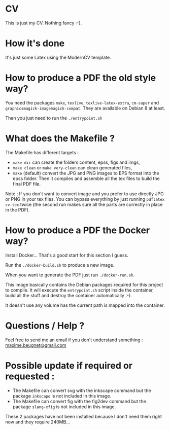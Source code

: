 # CV

This is just my CV. Nothing fancy :-).

# How it's done

It's just some Latex using the ModernCV template.

# How to produce a PDF the old style way?

You need the packages `make`, `texlive`, `texlive-latex-extra`, `cm-super` and `graphicsmagick-imagemagick-compat`. They are available on Debian 8 at least.

Then you just need to run the `./entrypoint.sh`

# What does the Makefile ?

The Makefile has different targets : 
* `make dir` can create the folders content, epss, figs and imgs,
* `make clean` or `make very-clean` can clean generated files,
* `make` (default) convert the JPG and PNG images to EPS format into the epss folder. Then it compiles and assemble all the tex files to build the final PDF file.

Note : If you don't want to convert image and you prefer to use directly JPG or PNG in your tex files. You can bypass everything by just running `pdflatex cv.tex` twice (the second run makes sure all the parts are correctly in place in the PDF).

# How to produce a PDF the Docker way?

Install Docker... That's a good start for this section I guess.

Run the `./docker-build.sh` to produce a new image.

When you want to generate the PDF just run `./docker-run.sh`.

This image basically contains the Debian packages required for this project to compile. It will execute the `entrypoint.sh` script inside the container, build all the stuff and destroy the container automatically :-).

It doesn't use any volume has the current path is mapped into the container.

# Questions / Help ?

Feel free to send me an email if you don't understand something : maxime.beugnet@gmail.com

# Possible update if required or requested : 

* The Makefile can convert svg with the inkscape command but the package `inkscape` is not included in this image.
* The Makefile can convert fig with the fig2dev command but the package `slang-xfig` is not included in this image.

These 2 packages have not been installed because I don't need them right now and they require 240MB...

